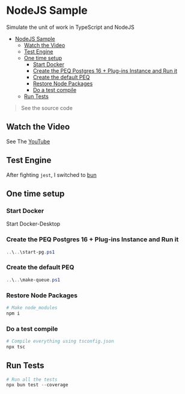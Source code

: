 # NodeJS Sample

Simulate the unit of work in TypeScript and NodeJS

- [NodeJS Sample](#nodejs-sample)
  - [Watch the Video](#watch-the-video)
  - [Test Engine](#test-engine)
  - [One time setup](#one-time-setup)
    - [Start Docker](#start-docker)
    - [Create the PEQ Postgres 16 + Plug-ins Instance and Run it](#create-the-peq-postgres-16--plug-ins-instance-and-run-it)
    - [Create the default PEQ](#create-the-default-peq)
    - [Restore Node Packages](#restore-node-packages)
    - [Do a test compile](#do-a-test-compile)
  - [Run Tests](#run-tests)

> See the source code

## Watch the Video

See The [YouTube]()

## Test Engine

After fighting `jest`, I switched to [bun](https://bun.sh/reference/bun/test)

## One time setup

### Start Docker

Start Docker-Desktop

### Create the PEQ Postgres 16 + Plug-ins Instance and Run it

```powershell
..\..\start-pg.ps1
```

### Create the default PEQ

```powershell
..\..\make-queue.ps1
```

### Restore Node Packages

```powershell
# Make node_modules
npm i
```

### Do a test compile

```powershell
# Compile everything using tsconfig.json
npx tsc
```

## Run Tests

```powershell
# Run all the tests
npx bun test --coverage
```
